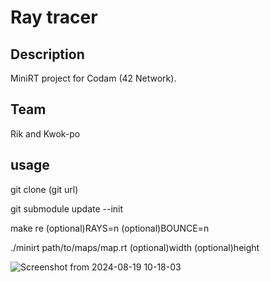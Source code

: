 # Ray tracer

## Description

MiniRT project for Codam (42 Network).

## Team

Rik and Kwok-po

## usage

git clone (git url)

git submodule update --init

make re (optional)RAYS=n (optional)BOUNCE=n

./minirt path/to/maps/map.rt (optional)width (optional)height


![Screenshot from 2024-08-19 10-18-03](https://github.com/user-attachments/assets/c6718ff0-4dc4-4c40-a965-7babd61eff74)


